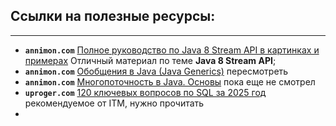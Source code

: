 ## Ссылки на полезные ресурсы:

---

- **`annimon.com`** [Полное руководство по Java 8 Stream API в картинках и примерах](https://annimon.com/article/2778)
  Отличный материал по теме **Java 8 Stream API**;
- **`annimon.com`** [Обобщения в Java (Java Generics)](https://annimon.com/article/2637)
  пересмотреть
- **`annimon.com`** [Многопоточность в Java. Основы](https://annimon.com/article/1861)
  пока еще не смотрел
- **`uproger.com`** [120 ключевых вопросов по SQL за 2025 год](https://uproger.com/120-klyuchevyh-voprosov-po-sql-za-2025-god/)
  рекомендуемое от ITM, нужно прочитать
- 

